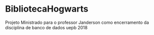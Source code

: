 # BibliotecaHogwarts
 Projeto Ministrado para o professor Janderson como encerramento da disciplina de banco de dados uepb 2018
